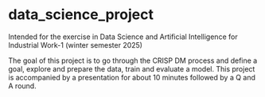 # data_science_project
Intended for the exercise in Data Science and Artificial Intelligence for Industrial Work-1 (winter semester 2025)

The goal of this project is to go through the CRISP DM process and define a 
goal, explore and prepare the data, train and
evaluate a model. This project is accompanied by a presentation for about 10 minutes followed by a Q and A round.

